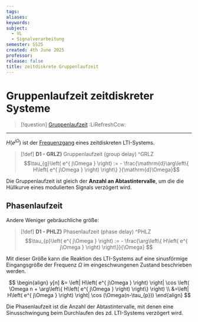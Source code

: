 ```yaml
---
tags: 
aliases: 
keywords: 
subject:
  - VL
  - Signalverarbeitung
semester: SS25
created: 4th June 2025
professor:
release: false
title: zeitdiskrete Gruppenlaufzeit
---
```


# Gruppenlaufzeit zeitdiskreter Systeme

> [!question] [Gruppenlaufzeit](Gruppenlaufzeit.md) :LiRefreshCcw:

---

$H\left( e^{ j\Omega } \right)$ ist der [Frequenzgang](Zeitdiskrete%20Übertragungsfunktion.md) eines zeitdiskreten LTI-Systems.

> [!def] **D1 - GRLZ)** Gruppenlaufzeit (group delay) ^GRLZ
> $$\tau_{g}\left( e^{ j\Omega } \right) := - \frac{\mathrm{d}\arg\left\{ H\left( e^{ j\Omega } \right)  \right\} }{\mathrm{d}\Omega}$$

Die Gruppenlaufzeit ist gleich der **Anzahl an Abtastintervalle**, um die die Hüllkurve eines modulierten Signals verzögert wird.

## Phasenlaufzeit

Andere Weniger gebräuchliche größe:

> [!def] **D1 - PHLZ)** Phasenlaufzeit (phase delay) ^PHLZ
> $$\tau_{p}\left( e^{ j\Omega } \right) := - \frac{\arg\left\{ H\left( e^{ j\Omega } \right)  \right\}}{\Omega} $$

Mit dieser Größe kann die Reaktion des LTI-Systems auf eine sinusförmige Eingangsgröße der Frequenz $\Omega$ im eingeschwungenen Zustand beschrieben werden.

$$
\begin{align}
y[n] &= \left| H\left( e^{ j\Omega } \right)  \right| \cos \left( \Omega n + \arg\left\{ H\left( e^{ j\Omega } \right)  \right\}  \right)  \\
&=\left| H\left( e^{ j\Omega } \right) \right| \cos (\Omega(n-\tau_{p}))
\end{align}
$$

Die Phasenlaufzeit ist die Anzahl der Abtastintervalle, mit denen eine Sinusschwingung beim Durchlaufen des zd. LTI-Systems verzögert wird.